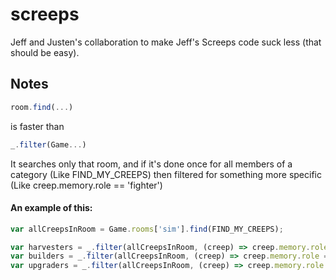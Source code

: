 # screeps
Jeff and Justen's collaboration to make Jeff's Screeps code suck less (that should be easy).

## Notes
```javascript
room.find(...)
```
is faster than 
```javascript
_.filter(Game...)
```
It searches only that room, and if it's done once for all members of a category (Like FIND_MY_CREEPS) then filtered for something more specific (Like creep.memory.role == 'fighter')
#### An example of this:
```javascript
var allCreepsInRoom = Game.rooms['sim'].find(FIND_MY_CREEPS);

var harvesters = _.filter(allCreepsInRoom, (creep) => creep.memory.role == 'harvester');
var builders = _.filter(allCreepsInRoom, (creep) => creep.memory.role == 'builder');
var upgraders = _.filter(allCreepsInRoom, (creep) => creep.memory.role == 'upgrader');
```
